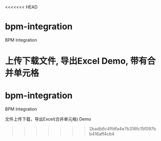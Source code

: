<<<<<<< HEAD
# bpm-integration
BPM Integration

上传下载文件, 导出Excel Demo, 带有合并单元格
=======
# bpm-integration
BPM Integration

文件上传下载，导出Excel(合并单元格) Demo
>>>>>>> 2badb6c4ffdfa4e7b316fc15f097bb416aff4cb4

